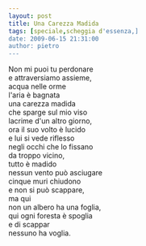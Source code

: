```yaml
---
layout: post
title: Una Carezza Madida
tags: [speciale,scheggia d'essenza,]
date: 2009-06-15 21:31:00
author: pietro
---
```

Non mi puoi tu perdonare<br/>e attraversiamo assieme,<br/>acqua nelle orme<br/>l'aria è bagnata<br/>una carezza madida<br/>che sparge sul mio viso<br/>lacrime d'un altro giorno,<br/>ora il suo volto è lucido<br/>e lui si vede riflesso<br/>negli occhi che lo fissano<br/>da troppo vicino,<br/>tutto è madido<br/>nessun vento può asciugare<br/>cinque muri chiudono<br/>e non si può scappare,<br/>ma qui<br/>non un albero ha una foglia,<br/>qui ogni foresta è spoglia<br/>e di scappar<br/>nessuno ha voglia.
